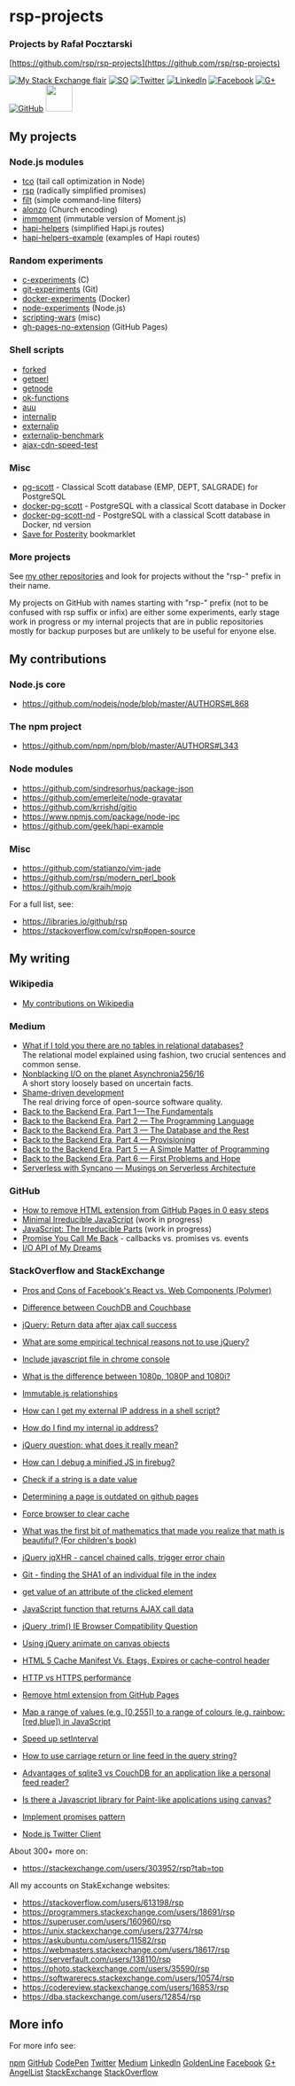 rsp-projects
============

### Projects by Rafał Pocztarski

[https://github.com/rsp/rsp-projects](https://github.com/rsp/rsp-projects)

[![My Stack Exchange flair](https://stackexchange.com/users/flair/303952.png)](https://stackexchange.com/users/303952/rsp) [![SO](https://cdnjs.cloudflare.com/ajax/libs/webicons/2.0.0/webicons/webicon-stackoverflow.png)](https://stackoverflow.com/users/613198) [![Twitter](https://cdnjs.cloudflare.com/ajax/libs/webicons/2.0.0/webicons/webicon-twitter.png)](https://twitter.com/pocztarski) [![LinkedIn](https://cdnjs.cloudflare.com/ajax/libs/webicons/2.0.0/webicons/webicon-linkedin.png)](https://www.linkedin.com/in/pocztarski) [![Facebook](https://cdnjs.cloudflare.com/ajax/libs/webicons/2.0.0/webicons/webicon-facebook.png)](https://www.facebook.com/pocztarski) [![G+](https://cdnjs.cloudflare.com/ajax/libs/webicons/2.0.0/webicons/webicon-googleplus.png)](https://plus.google.com/106457556668508404492/about) [![GitHub](https://cdnjs.cloudflare.com/ajax/libs/webicons/2.0.0/webicons/webicon-github.png)](https://github.com/rsp) [<img src="https://www.npmjs.com/static/images/touch-icons/apple-touch-icon-180x180.png" width="48" height="48"> ](https://www.npmjs.com/~rsp)

My projects
-----------

### Node.js modules

* [tco](https://github.com/rsp/node-tco) (tail call optimization in Node)
* [rsp](https://github.com/rsp/node-rsp) (radically simplified promises)
* [filt](https://github.com/rsp/node-filt) (simple command-line filters)
* [alonzo](https://github.com/rsp/node-alonzo) (Church encoding)
* [immoment](https://github.com/rsp/node-immoment) (immutable version of Moment.js)
* [hapi-helpers](https://github.com/rsp/node-hapi-helpers) (simplified Hapi.js routes)
* [hapi-helpers-example](https://github.com/rsp/hapi-helpers-example) (examples of Hapi routes)

### Random experiments

* [c-experiments](https://github.com/rsp/c-experiments) (C)
* [git-experiments](https://github.com/rsp/git-experiments) (Git)
* [docker-experiments](https://github.com/rsp/docker-experiments) (Docker)
* [node-experiments](https://github.com/rsp/node-experiments) (Node.js)
* [scripting-wars](https://github.com/rsp/scripting-wars) (misc)
* [gh-pages-no-extension](https://github.com/rsp/gh-pages-no-extension) (GitHub Pages)

### Shell scripts

* [forked](https://github.com/rsp/forked)
* [getperl](https://github.com/rsp/getperl)
* [getnode](https://github.com/rsp/getnode)
* [ok-functions](https://github.com/rsp/scripts/blob/master/ok-functions.md)
* [auu](https://github.com/rsp/scripts/blob/master/auu.md)
* [internalip](https://github.com/rsp/scripts/blob/master/internalip.md)
* [externalip](https://github.com/rsp/scripts/blob/master/externalip.md)
* [externalip-benchmark](https://github.com/rsp/scripts/blob/master/externalip-benchmark.md)
* [ajax-cdn-speed-test](https://github.com/rsp/ajax-cdn-speed-test)

### Misc

* [pg-scott](https://github.com/rsp/pg-scott) - Classical Scott database (EMP, DEPT, SALGRADE) for PostgreSQL
* [docker-pg-scott](https://github.com/rsp/docker-pg-scott) - PostgreSQL with a classical Scott database in Docker
* [docker-pg-scott-nd](https://github.com/rsp/docker-pg-scott-nd) - PostgreSQL with a classical Scott database in Docker, nd version
* [Save for Posterity](https://rsp.github.io/save-for-posterity/) bookmarklet

### More projects

See [my other repositories](https://github.com/rsp?tab=repositories)
and look for projects without the "rsp-" prefix in their name.

My projects on GitHub with names starting with "rsp-" prefix
(not to be confused with rsp suffix or infix)
are either some experiments, early stage work in progress or
my internal projects that are in public repositories mostly
for backup purposes but are unlikely to be useful for enyone else.

My contributions
----------------

### Node.js core

* https://github.com/nodejs/node/blob/master/AUTHORS#L868

### The npm project

* https://github.com/npm/npm/blob/master/AUTHORS#L343

### Node modules

* https://github.com/sindresorhus/package-json
* https://github.com/emerleite/node-gravatar
* https://github.com/krrishd/gitio
* https://www.npmjs.com/package/node-ipc
* https://github.com/geek/hapi-example

### Misc

* https://github.com/statianzo/vim-jade
* https://github.com/rsp/modern_perl_book
* https://github.com/kraih/mojo

For a full list, see:

* https://libraries.io/github/rsp
* https://stackoverflow.com/cv/rsp#open-source

My writing
----------

### Wikipedia

* [My contributions on Wikipedia](https://en.wikipedia.org/w/index.php?title=Special:Contributions/rfl&offset=&limit=500&target=Rfl)

### Medium

* [What if I told you there are no tables in relational databases?](https://medium.com/@pocztarski/what-if-i-told-you-there-are-no-tables-in-relational-databases-13d31a2f9677)<br/>The relational model explained using fashion, two crucial sentences and common sense.
* [Nonblacking I/O on the planet Asynchronia256/16](https://medium.com/@pocztarski/nonblacking-i-o-on-the-planet-asyncronia256-16-94df0af04ddc)<br/>A short story loosely based on uncertain facts.
* [Shame-driven development](https://medium.com/@pocztarski/shame-driven-development-4545fae46fd)<br/>The real driving force of open-source software quality.
* [Back to the Backend Era, Part 1 — The Fundamentals](https://medium.com/serverless-with-syncano/back-to-the-backend-era-96c49b7ee928)
* [Back to the Backend Era, Part 2 — The Programming Language](https://medium.com/serverless-with-syncano/back-to-the-backend-era-part-2-5b23464a259f)
* [Back to the Backend Era, Part 3 — The Database and the Rest](https://medium.com/serverless-with-syncano/back-to-the-backend-era-part-3-7363af96b201)
* [Back to the Backend Era, Part 4 — Provisioning](https://medium.com/serverless-with-syncano/back-to-the-backend-era-part-4-e948a6fc8bd3)
* [Back to the Backend Era, Part 5 — A Simple Matter of Programming](https://medium.com/serverless-with-syncano/back-to-the-backend-era-part-5-f2c52479a532)
* [Back to the Backend Era, Part 6 — First Problems and Hope](https://medium.com/serverless-with-syncano/back-to-the-backend-era-part-6-11f290e59587)
* [Serverless with Syncano — Musings on Serverless Architecture](https://medium.com/serverless-with-syncano)

### GitHub

* [How to remove HTML extension from GitHub Pages in 0 easy steps](https://rsp.github.io/gh-pages-no-extension/)
* [Minimal Irreducible JavaScript](https://github.com/rsp/node-mijs) (work in progress)
* [JavaScript: The Irreducible Parts](https://github.com/rsp/jstip) (work in progress)
* [Promise You Call Me Back](https://gist.github.com/rsp/80f9f72acf95e8d53da7) - callbacks vs. promises vs. events
* [I/O API of My Dreams](https://gist.github.com/rsp/008fc3d761ccb16086d0)


### StackOverflow and StackExchange

* [Pros and Cons of Facebook's React vs. Web Components (Polymer)](https://programmers.stackexchange.com/questions/225400/pros-and-cons-of-facebooks-react-vs-web-components-polymer/237762#237762)

* [Difference between CouchDB and Couchbase](https://stackoverflow.com/questions/5578608/difference-between-couchdb-and-couchbase/15184612#15184612)
* [jQuery: Return data after ajax call success](https://stackoverflow.com/questions/5316697/jquery-return-data-after-ajax-call-success/5316805#5316805)
* [What are some empirical technical reasons not to use jQuery?](https://stackoverflow.com/questions/5099949/what-are-some-empirical-technical-reasons-not-to-use-jquery/5100169#5100169)
* [Include javascript file in chrome console](https://stackoverflow.com/questions/5282228/include-javascript-file-in-chrome-console/5282271#5282271)
* [What is the difference between 1080p, 1080P and 1080i?](https://superuser.com/questions/409552/what-is-the-difference-between-1080p-1080p-and-1080i/493220#493220)
* [Immutable.js relationships](https://stackoverflow.com/questions/27446960/immutable-js-relationships/27473984#27473984)
* [How can I get my external IP address in a shell script?](https://unix.stackexchange.com/questions/22615/how-can-i-get-my-external-ip-address-in-a-shell-script/194136#194136)
* [How do I find my internal ip address?](https://askubuntu.com/questions/430853/how-do-i-find-my-internal-ip-address/604691#604691)
* [jQuery question: what does it really mean?](https://stackoverflow.com/questions/5305634/jquery-question-what-does-it-really-mean/5305786#5305786)
* [How can I debug a minified JS in firebug?](https://stackoverflow.com/questions/5386826/how-can-i-debug-a-minified-js-in-firebug/5386971#5386971)
* [Check if a string is a date value](https://stackoverflow.com/questions/7445328/check-if-a-string-is-a-date-value/30870755#30870755)
* [Determining a page is outdated on github pages](https://stackoverflow.com/questions/12556593/determining-a-page-is-outdated-on-github-pages/13106972#13106972)
* [Force browser to clear cache](https://stackoverflow.com/questions/1922910/force-browser-to-clear-cache/13107058#13107058)
* [What was the first bit of mathematics that made you realize that math is beautiful? (For children's book)](https://math.stackexchange.com/questions/323334/what-was-the-first-bit-of-mathematics-that-made-you-realize-that-math-is-beautif/323530#323530)
* [jQuery jqXHR - cancel chained calls, trigger error chain](https://stackoverflow.com/questions/5111695/jquery-jqxhr-cancel-chained-calls-trigger-error-chain/5112734#5112734)
* [Git - finding the SHA1 of an individual file in the index](https://stackoverflow.com/questions/460297/git-finding-the-sha1-of-an-individual-file-in-the-index/24283352#24283352)
* [get value of an attribute of the clicked element](https://stackoverflow.com/questions/5205411/get-value-of-an-attribute-of-the-clicked-element/5205424#5205424)
* [JavaScript function that returns AJAX call data](https://stackoverflow.com/questions/5150571/javascript-function-that-returns-ajax-call-data/5150650#5150650)
* [jQuery .trim() IE Browser Compatibility Question](https://stackoverflow.com/questions/5276653/jquery-trim-ie-browser-compatibility-question/5276672#5276672)
* [Using jQuery animate on canvas objects](https://stackoverflow.com/questions/5333156/using-jquery-animate-on-canvas-objects/5333224#5333224)
* [HTML 5 Cache Manifest Vs. Etags, Expires or cache-control header](https://stackoverflow.com/questions/3956455/html-5-cache-manifest-vs-etags-expires-or-cache-control-header/13117556#13117556)
* [HTTP vs HTTPS performance](https://stackoverflow.com/questions/149274/http-vs-https-performance/27241472#27241472)
* [Remove html extension from GitHub Pages](https://stackoverflow.com/questions/21244910/remove-html-extension-from-github-pages/29200325#29200325)
* [Map a range of values (e.g. [0,255]) to a range of colours (e.g. rainbow: [red,blue]) in JavaScript](https://stackoverflow.com/questions/5137831/map-a-range-of-values-e-g-0-255-to-a-range-of-colours-e-g-rainbow-red-b/5137885#5137885)
* [Speed up setInterval](https://stackoverflow.com/questions/5298999/speed-up-setinterval/5299242#5299242)
* [How to use carriage return or line feed in the query string?](https://stackoverflow.com/questions/5065912/how-to-use-carriage-return-or-line-feed-in-the-query-string/5066032#5066032)
* [Advantages of sqlite3 vs CouchDB for an application like a personal feed reader?](https://stackoverflow.com/questions/5034294/advantages-of-sqlite3-vs-couchdb-for-an-application-like-a-personal-feed-reader/5035550#5035550)
* [Is there a Javascript library for Paint-like applications using canvas?](https://stackoverflow.com/questions/7134238/is-there-a-javascript-library-for-paint-like-applications-using-canvas/14524118#14524118)
* [Implement promises pattern](https://stackoverflow.com/questions/15245867/implement-promises-pattern/15246695#15246695)
* [Node.js Twitter Client](https://stackoverflow.com/questions/6377844/node-js-twitter-client/25006995#25006995)

About 300+ more on:

* https://stackexchange.com/users/303952/rsp?tab=top

All my accounts on StakExchange websites:

* https://stackoverflow.com/users/613198/rsp
* https://programmers.stackexchange.com/users/18691/rsp
* https://superuser.com/users/160960/rsp
* https://unix.stackexchange.com/users/23774/rsp
* https://askubuntu.com/users/11582/rsp
* https://webmasters.stackexchange.com/users/18617/rsp
* https://serverfault.com/users/138110/rsp
* https://photo.stackexchange.com/users/35590/rsp
* https://softwarerecs.stackexchange.com/users/10574/rsp
* https://codereview.stackexchange.com/users/16853/rsp
* https://dba.stackexchange.com/users/12854/rsp

More info
---------

For more info see:

[npm](https://www.npmjs.com/~rsp)
[GitHub](https://github.com/rsp)
[CodePen](https://codepen.io/rsp/)
[Twitter](https://twitter.com/pocztarski)
[Medium](https://medium.com/@pocztarski)
[LinkedIn](https://www.linkedin.com/in/pocztarski)
[GoldenLine](https://www.goldenline.pl/rafal-pocztarski/)
[Facebook](https://www.facebook.com/pocztarski)
[G+](https://plus.google.com/106457556668508404492)
[AngelList](https://angel.co/pocztarski)
[StackExchange](https://stackexchange.com/users/303952/rsp)
[StackOverflow](https://stackoverflow.com/users/613198/rsp)
